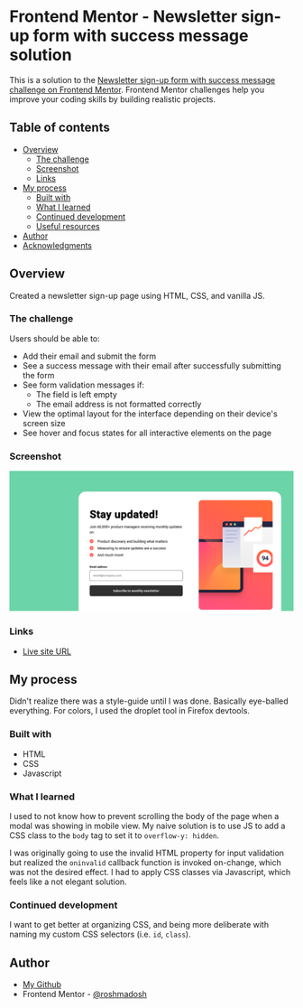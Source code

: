 # Frontend Mentor - Newsletter sign-up form with success message solution

This is a solution to the [Newsletter sign-up form with success message challenge on Frontend Mentor](https://www.frontendmentor.io/challenges/newsletter-signup-form-with-success-message-3FC1AZbNrv). Frontend Mentor challenges help you improve your coding skills by building realistic projects. 

## Table of contents

- [Overview](#overview)
  - [The challenge](#the-challenge)
  - [Screenshot](#screenshot)
  - [Links](#links)
- [My process](#my-process)
  - [Built with](#built-with)
  - [What I learned](#what-i-learned)
  - [Continued development](#continued-development)
  - [Useful resources](#useful-resources)
- [Author](#author)
- [Acknowledgments](#acknowledgments)

## Overview
  Created a newsletter sign-up page using HTML, CSS, and vanilla JS.
### The challenge

Users should be able to:

- Add their email and submit the form
- See a success message with their email after successfully submitting the form
- See form validation messages if:
  - The field is left empty
  - The email address is not formatted correctly
- View the optimal layout for the interface depending on their device's screen size
- See hover and focus states for all interactive elements on the page

### Screenshot

![](./screenshots/screenshot1.jpg)

### Links

- [Live site URL](https://roshmadosh.github.io/newsletter-sign-up/)

## My process
Didn't realize there was a style-guide until I was done. Basically eye-balled everything. For colors, I used the droplet tool in Firefox devtools.

### Built with

  - HTML
  - CSS
  - Javascript

### What I learned

I used to not know how to prevent scrolling the body of the page when a modal was showing in mobile view. My naive solution is to use JS to add a CSS class to the `body` tag to set it to `overflow-y: hidden`.

I was originally going to use the invalid HTML property for input validation but realized the `oninvalid` callback function is invoked on-change, which was not the desired effect. I had to apply CSS classes via Javascript, which feels like a not elegant solution.  

### Continued development

I want to get better at organizing CSS, and being more deliberate with naming my custom CSS selectors (i.e. `id`, `class`).

## Author

- [My Github](https://www.github.com/roshmadosh)
- Frontend Mentor - [@roshmadosh](https://www.frontendmentor.io/profile/roshmadosh)
